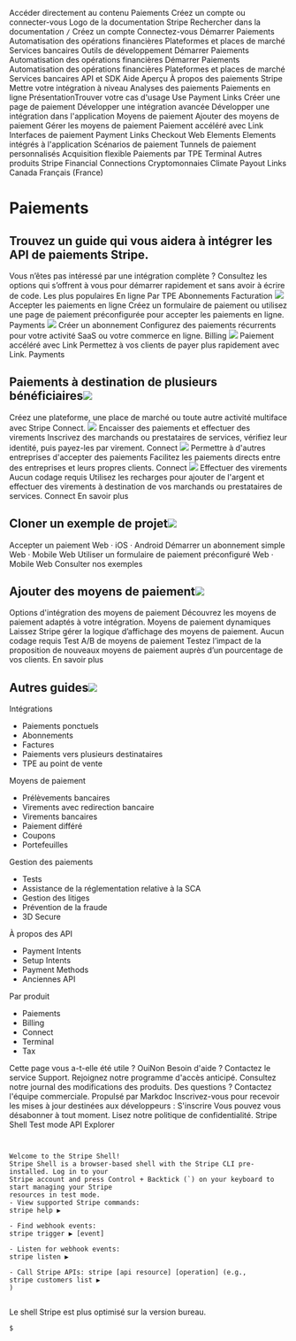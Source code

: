 Accéder directement au contenu
Paiements
Créez un compte
ou 
connecter-vous
Logo de la documentation Stripe
Rechercher dans la documentation
`/`
Créez un compte
Connectez-vous
Démarrer
Paiements
Automatisation des opérations financières
Plateformes et places de marché
Services bancaires
Outils de développement
Démarrer
Paiements
Automatisation des opérations financières
Démarrer
Paiements
Automatisation des opérations financières
Plateformes et places de marché
Services bancaires
API et SDK
Aide
Aperçu
À propos des paiements Stripe
Mettre votre intégration à niveau
Analyses des paiements
Paiements en ligne
PrésentationTrouver votre cas d'usage
Use Payment Links
Créer une page de paiement
Développer une intégration avancée
Développer une intégration dans l'application
Moyens de paiement
Ajouter des moyens de paiement
Gérer les moyens de paiement
Paiement accéléré avec Link
Interfaces de paiement
Payment Links
Checkout
Web Elements
Elements intégrés à l'application
Scénarios de paiement
Tunnels de paiement personnalisés
Acquisition flexible
Paiements par TPE
Terminal
Autres produits Stripe
Financial Connections
Cryptomonnaies
Climate
Payout Links
Canada
Français (France)
# Paiements
## Trouvez un guide qui vous aidera à intégrer les API de paiements Stripe.
Vous n’êtes pas intéressé par une intégration complète ? Consultez les options qui s’offrent à vous pour démarrer rapidement et sans avoir à écrire de code.
Les plus populaires
En ligne
Par TPE
Abonnements
Facturation
![](https://b.stripecdn.com/docs-statics-srv/assets/Integration-builder.c2d65ad9d3fff3b068d39e7d61c4dade.svg)
Accepter les paiements en ligne
Créez un formulaire de paiement ou utilisez une page de paiement préconfigurée pour accepter les paiements en ligne.
Payments
![](https://b.stripecdn.com/docs-statics-srv/assets/Subscriptions.ab795f59a7ed682b0ce5756527b7b915.svg)
Créer un abonnement
Configurez des paiements récurrents pour votre activité SaaS ou votre commerce en ligne.
Billing
![](https://b.stripecdn.com/docs-statics-srv/assets/Charge-later.28228850e63d988f4fd682d2e49ddb4d.svg)
Paiement accéléré avec Link
Permettez à vos clients de payer plus rapidement avec Link.
Payments
## Paiements à destination de plusieurs bénéficiaires![](https://b.stripecdn.com/docs-statics-srv/assets/fcc3a1c24df6fcffface6110ca4963de.svg)
Créez une plateforme, une place de marché ou toute autre activité multiface avec Stripe Connect.
![](https://b.stripecdn.com/docs-statics-srv/assets/Marketplace.dc7aec36967607db1a0bc5e1e2a4fa7d.svg)
Encaisser des paiements et effectuer des virements
Inscrivez des marchands ou prestataires de services, vérifiez leur identité, puis payez-les par virement.
Connect
![](https://b.stripecdn.com/docs-statics-srv/assets/Platform.b0e9aacf93e48bf0fcbd9de74e2e34bf.svg)
Permettre à d'autres entreprises d'accepter des paiements
Facilitez les paiements directs entre des entreprises et leurs propres clients.
Connect
![](https://b.stripecdn.com/docs-statics-srv/assets/Payouts-diagram.04991d9ccc606f94f299d80f983b7ad0.svg)
Effectuer des virements
Aucun codage requis
Utilisez les recharges pour ajouter de l'argent et effectuer des virements à destination de vos marchands ou prestataires de services.
Connect
En savoir plus
## Cloner un exemple de projet![](https://b.stripecdn.com/docs-statics-srv/assets/fcc3a1c24df6fcffface6110ca4963de.svg)
Accepter un paiement
Web · iOS · Android
Démarrer un abonnement simple
Web · Mobile Web
Utiliser un formulaire de paiement préconfiguré
Web · Mobile Web
Consulter nos exemples
## Ajouter des moyens de paiement![](https://b.stripecdn.com/docs-statics-srv/assets/fcc3a1c24df6fcffface6110ca4963de.svg)
Options d'intégration des moyens de paiement
Découvrez les moyens de paiement adaptés à votre intégration.
Moyens de paiement dynamiques
Laissez Stripe gérer la logique d’affichage des moyens de paiement.
Aucun codage requis
Test A/B de moyens de paiement
Testez l’impact de la proposition de nouveaux moyens de paiement auprès d’un pourcentage de vos clients.
En savoir plus
## Autres guides![](https://b.stripecdn.com/docs-statics-srv/assets/fcc3a1c24df6fcffface6110ca4963de.svg)
Intégrations
  * Paiements ponctuels
  * Abonnements
  * Factures
  * Paiements vers plusieurs destinataires
  * TPE au point de vente


Moyens de paiement
  * Prélèvements bancaires
  * Virements avec redirection bancaire
  * Virements bancaires
  * Paiement différé
  * Coupons
  * Portefeuilles


Gestion des paiements
  * Tests
  * Assistance de la réglementation relative à la SCA
  * Gestion des litiges
  * Prévention de la fraude
  * 3D Secure


À propos des API
  * Payment Intents
  * Setup Intents
  * Payment Methods
  * Anciennes API


Par produit
  * Paiements
  * Billing
  * Connect
  * Terminal
  * Tax


Cette page vous a-t-elle été utile ?
OuiNon
Besoin d'aide ? Contactez le service Support.
Rejoignez notre programme d'accès anticipé.
Consultez notre journal des modifications des produits.
Des questions ? Contactez l'équipe commerciale.
Propulsé par Markdoc
Inscrivez-vous pour recevoir les mises à jour destinées aux développeurs :
S'inscrire
Vous pouvez vous désabonner à tout moment. Lisez notre politique de confidentialité.
Stripe Shell
Test mode
API Explorer
```


Welcome to the Stripe Shell!
Stripe Shell is a browser-based shell with the Stripe CLI pre-installed. Log in to your
Stripe account and press Control + Backtick (`) on your keyboard to start managing your Stripe
resources in test mode.
- View supported Stripe commands: 
stripe help ▶️

- Find webhook events: 
stripe trigger ▶️ [event]

- Listen for webhook events: 
stripe listen ▶

- Call Stripe APIs: stripe [api resource] [operation] (e.g., 
stripe customers list ▶️
)


```

Le shell Stripe est plus optimisé sur la version bureau.
```
$
```

